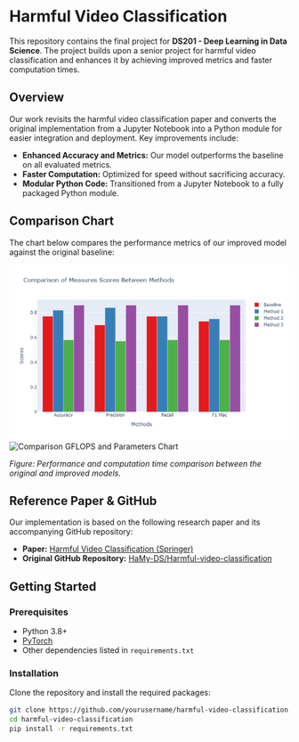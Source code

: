 # Harmful Video Classification

This repository contains the final project for **DS201 - Deep Learning in Data Science**. The project builds upon a senior project for harmful video classification and enhances it by achieving improved metrics and faster computation times.

## Overview

Our work revisits the harmful video classification paper and converts the original implementation from a Jupyter Notebook into a Python module for easier integration and deployment. Key improvements include:
- **Enhanced Accuracy and Metrics:** Our model outperforms the baseline on all evaluated metrics.
- **Faster Computation:** Optimized for speed without sacrificing accuracy.
- **Modular Python Code:** Transitioned from a Jupyter Notebook to a fully packaged Python module.

## Comparison Chart

The chart below compares the performance metrics of our improved model against the original baseline:

![Comparison Metrics Chart](figures/metric.png)
![Comparison GFLOPS and Parameters Chart](figures/GLOP.png)

*Figure: Performance and computation time comparison between the original and improved models.*

## Reference Paper & GitHub

Our implementation is based on the following research paper and its accompanying GitHub repository:
- **Paper:** [Harmful Video Classification (Springer)](https://link.springer.com/chapter/10.1007/978-3-031-75596-5_7)
- **Original GitHub Repository:** [HaMy-DS/Harmful-video-classification](https://github.com/HaMy-DS/Harmful-video-classification)

## Getting Started

### Prerequisites

- Python 3.8+
- [PyTorch](https://pytorch.org/)
- Other dependencies listed in `requirements.txt`

### Installation

Clone the repository and install the required packages:

```bash
git clone https://github.com/yourusername/harmful-video-classification.git
cd harmful-video-classification
pip install -r requirements.txt

